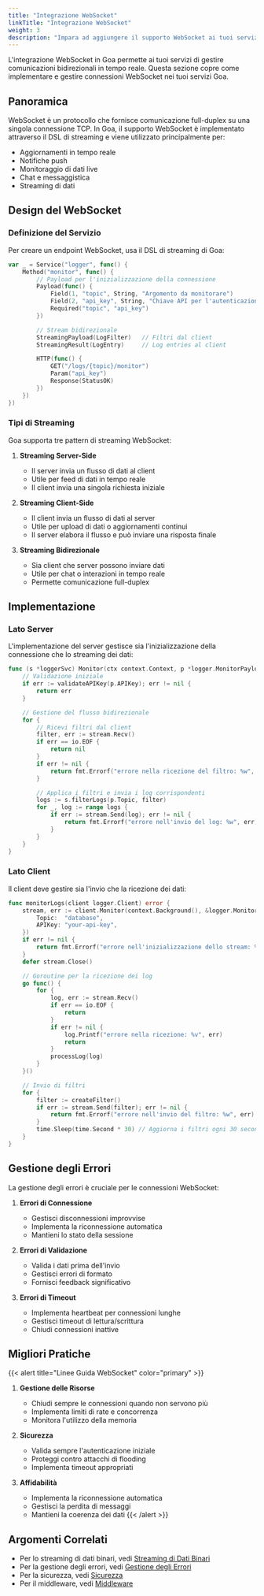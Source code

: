 ```yaml
---
title: "Integrazione WebSocket"
linkTitle: "Integrazione WebSocket"
weight: 3
description: "Impara ad aggiungere il supporto WebSocket ai tuoi servizi, inclusa la gestione delle connessioni, i formati dei messaggi, la gestione degli errori e le implementazioni client."
---
```


L'integrazione WebSocket in Goa permette ai tuoi servizi di gestire comunicazioni
bidirezionali in tempo reale. Questa sezione copre come implementare e gestire
connessioni WebSocket nei tuoi servizi Goa.

## Panoramica

WebSocket è un protocollo che fornisce comunicazione full-duplex su una singola
connessione TCP. In Goa, il supporto WebSocket è implementato attraverso il DSL
di streaming e viene utilizzato principalmente per:

- Aggiornamenti in tempo reale
- Notifiche push
- Monitoraggio di dati live
- Chat e messaggistica
- Streaming di dati

## Design del WebSocket

### Definizione del Servizio

Per creare un endpoint WebSocket, usa il DSL di streaming di Goa:

```go
var _ = Service("logger", func() {
    Method("monitor", func() {
        // Payload per l'inizializzazione della connessione
        Payload(func() {
            Field(1, "topic", String, "Argomento da monitorare")
            Field(2, "api_key", String, "Chiave API per l'autenticazione")
            Required("topic", "api_key")
        })

        // Stream bidirezionale
        StreamingPayload(LogFilter)   // Filtri dal client
        StreamingResult(LogEntry)     // Log entries al client

        HTTP(func() {
            GET("/logs/{topic}/monitor")
            Param("api_key")
            Response(StatusOK)
        })
    })
})
```

### Tipi di Streaming

Goa supporta tre pattern di streaming WebSocket:

1. **Streaming Server-Side**
   - Il server invia un flusso di dati al client
   - Utile per feed di dati in tempo reale
   - Il client invia una singola richiesta iniziale

2. **Streaming Client-Side**
   - Il client invia un flusso di dati al server
   - Utile per upload di dati o aggiornamenti continui
   - Il server elabora il flusso e può inviare una risposta finale

3. **Streaming Bidirezionale**
   - Sia client che server possono inviare dati
   - Utile per chat o interazioni in tempo reale
   - Permette comunicazione full-duplex

## Implementazione

### Lato Server

L'implementazione del server gestisce sia l'inizializzazione della connessione che
lo streaming dei dati:

```go
func (s *loggerSvc) Monitor(ctx context.Context, p *logger.MonitorPayload, stream logger.MonitorServerStream) error {
    // Validazione iniziale
    if err := validateAPIKey(p.APIKey); err != nil {
        return err
    }

    // Gestione del flusso bidirezionale
    for {
        // Ricevi filtri dal client
        filter, err := stream.Recv()
        if err == io.EOF {
            return nil
        }
        if err != nil {
            return fmt.Errorf("errore nella ricezione del filtro: %w", err)
        }

        // Applica i filtri e invia i log corrispondenti
        logs := s.filterLogs(p.Topic, filter)
        for _, log := range logs {
            if err := stream.Send(log); err != nil {
                return fmt.Errorf("errore nell'invio del log: %w", err)
            }
        }
    }
}
```

### Lato Client

Il client deve gestire sia l'invio che la ricezione dei dati:

```go
func monitorLogs(client logger.Client) error {
    stream, err := client.Monitor(context.Background(), &logger.MonitorPayload{
        Topic:  "database",
        APIKey: "your-api-key",
    })
    if err != nil {
        return fmt.Errorf("errore nell'inizializzazione dello stream: %w", err)
    }
    defer stream.Close()

    // Goroutine per la ricezione dei log
    go func() {
        for {
            log, err := stream.Recv()
            if err == io.EOF {
                return
            }
            if err != nil {
                log.Printf("errore nella ricezione: %v", err)
                return
            }
            processLog(log)
        }
    }()

    // Invio di filtri
    for {
        filter := createFilter()
        if err := stream.Send(filter); err != nil {
            return fmt.Errorf("errore nell'invio del filtro: %w", err)
        }
        time.Sleep(time.Second * 30) // Aggiorna i filtri ogni 30 secondi
    }
}
```

## Gestione degli Errori

La gestione degli errori è cruciale per le connessioni WebSocket:

1. **Errori di Connessione**
   - Gestisci disconnessioni improvvise
   - Implementa la riconnessione automatica
   - Mantieni lo stato della sessione

2. **Errori di Validazione**
   - Valida i dati prima dell'invio
   - Gestisci errori di formato
   - Fornisci feedback significativo

3. **Errori di Timeout**
   - Implementa heartbeat per connessioni lunghe
   - Gestisci timeout di lettura/scrittura
   - Chiudi connessioni inattive

## Migliori Pratiche

{{< alert title="Linee Guida WebSocket" color="primary" >}}
1. **Gestione delle Risorse**
   - Chiudi sempre le connessioni quando non servono più
   - Implementa limiti di rate e concorrenza
   - Monitora l'utilizzo della memoria

2. **Sicurezza**
   - Valida sempre l'autenticazione iniziale
   - Proteggi contro attacchi di flooding
   - Implementa timeout appropriati

3. **Affidabilità**
   - Implementa la riconnessione automatica
   - Gestisci la perdita di messaggi
   - Mantieni la coerenza dei dati
{{< /alert >}}

## Argomenti Correlati

- Per lo streaming di dati binari, vedi [Streaming di Dati Binari](../../3-tutorials/4-streaming/7-raw-binary)
- Per la gestione degli errori, vedi [Gestione degli Errori](../../3-tutorials/3-error-handling)
- Per la sicurezza, vedi [Sicurezza](../../4-concepts/5-security)
- Per il middleware, vedi [Middleware](../../5-interceptors/2-http-middleware) 